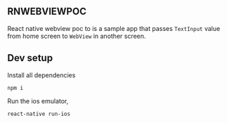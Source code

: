 ## RNWEBVIEWPOC

React native webview poc to is a sample app that passes `TextInput` value from home screen to `WebView` in another screen.

## Dev setup

Install all dependencies

    npm i

Run the ios emulator,

    react-native run-ios


